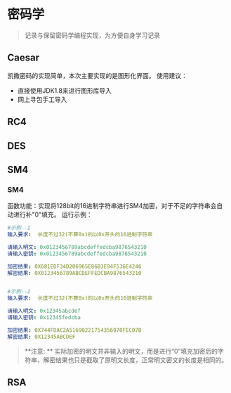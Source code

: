 # 密码学
> 记录与保留密码学编程实现，为方便自身学习记录
## Caesar
凯撒密码的实现简单，本次主要实现的是图形化界面。
使用建议：
- 直接使用JDK1.8来进行图形库导入
- 网上寻包手工导入

## RC4

## DES

## SM4
### SM4
函数功能：实现将128bit的16进制字符串进行SM4加密，对于不足的字符串会自动进行补"0"填充。
运行示例：
```yaml
#示例--1
输入要求:  长度不过32(不算0x)的以0x开头的16进制字符串

请输入明文: 0x0123456789abcdeffedcba9876543210
请输入密钥: 0x0123456789abcdeffedcba9876543210

加密结果: 0X681EDF34D206965E86B3E94F536E4246
解密结果: 0X0123456789ABCDEFFEDCBA9876543210


#示例--2
输入要求:  长度不过32(不算0x)的以0x开头的16进制字符串

请输入明文: 0x12345abcdef
请输入密钥: 0x12345fedcba

加密结果: 0X744FDAC2A51690221754356970FEC07B
解密结果: 0X12345ABCDEF
```
> **注意: ** 实际加密的明文并非输入的明文，而是进行“0”填充加密后的字符串，解密结果也只是截取了原明文长度，正常明文密文的长度是相同的。

## RSA
